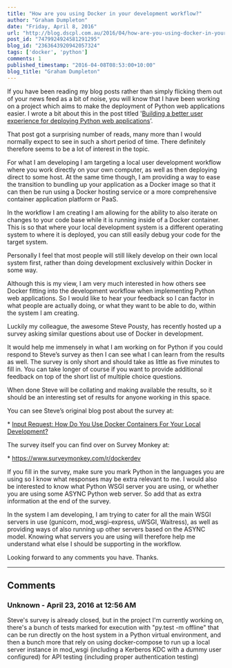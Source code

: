 ```yaml
---
title: "How are you using Docker in your development workflow?"
author: "Graham Dumpleton"
date: "Friday, April 8, 2016"
url: "http://blog.dscpl.com.au/2016/04/how-are-you-using-docker-in-your.html"
post_id: "7479924924581291295"
blog_id: "2363643920942057324"
tags: ['docker', 'python']
comments: 1
published_timestamp: "2016-04-08T08:53:00+10:00"
blog_title: "Graham Dumpleton"
---
```


If you have been reading my blog posts rather than simply flicking them out of your news feed as a bit of noise, you will know that I have been working on a project which aims to make the deployment of Python web applications easier. I wrote a bit about this in the post titled '[Building a better user experience for deploying Python web applications](http://blog.dscpl.com.au/2016/02/building-better-user-experience-for.html)’.

That post got a surprising number of reads, many more than I would normally expect to see in such a short period of time. There definitely therefore seems to be a lot of interest in the topic.

For what I am developing I am targeting a local user development workflow where you work directly on your own computer, as well as then deploying direct to some host. At the same time though, I am providing a way to ease the transition to bundling up your application as a Docker image so that it can then be run using a Docker hosting service or a more comprehensive container application platform or PaaS.

In the workflow I am creating I am allowing for the ability to also iterate on changes to your code base while it is running inside of a Docker container. This is so that where your local development system is a different operating system to where it is deployed, you can still easily debug your code for the target system.

Personally I feel that most people will still likely develop on their own local system first, rather than doing development exclusively within Docker in some way.

Although this is my view, I am very much interested in how others see Docker fitting into the development workflow when implementing Python web applications. So I would like to hear your feedback so I can factor in what people are actually doing, or what they want to be able to do, within the system I am creating.

Luckily my colleague, the awesome Steve Pousty, has recently hosted up a survey asking similar questions about use of Docker in development.

It would help me immensely in what I am working on for Python if you could respond to Steve’s survey as then I can see what I can learn from the results as well. The survey is only short and should take as little as five minutes to fill in. You can take longer of course if you want to provide additional feedback on top of the short list of multiple choice questions.

When done Steve will be collating and making available the results, so it should be an interesting set of results for anyone working in this space.

You can see Steve’s original blog post about the survey at:

\* [Input Request: How Do You Use Docker Containers For Your Local Development?](https://blog.openshift.com/input-request-use-docker-containers-local-development/)

The survey itself you can find over on Survey Monkey at:

\* <https://www.surveymonkey.com/r/dockerdev>

If you fill in the survey, make sure you mark Python in the languages you are using so I know what responses may be extra relevant to me. I would also be interested to know what Python WSGI server you are using, or whether you are using some ASYNC Python web server. So add that as extra information at the end of the survey.

In the system I am developing, I am trying to cater for all the main WSGI servers in use \(gunicorn, mod\_wsgi-express, uWSGI, Waitress\), as well as providing ways of also running up other servers based on the ASYNC model. Knowing what servers you are using will therefore help me understand what else I should be supporting in the workflow.

Looking forward to any comments you have. Thanks.

---

## Comments

### Unknown - April 23, 2016 at 12:56 AM

Steve's survey is already closed, but in the project I'm currently working on, there's a bunch of tests marked for execution with "py.test -m offline" that can be run directly on the host system in a Python virtual environment, and then a bunch more that rely on using docker-compose to run up a local server instance in mod\_wsgi \(including a Kerberos KDC with a dummy user configured\) for API testing \(including proper authentication testing\)

